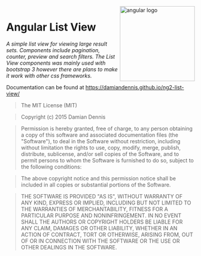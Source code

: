 <img align="right" alt="angular logo" width="200" src="https://angular.io/assets/images/logos/angular/angular.svg">

# Angular List View

_A simple list view for viewing large result sets. Components include pagination, counter, preview and search filters. 
The List View components was mainly used with bootstrap 3 however there are plans to make it work with other css frameworks._

Documentation can be found at https://damiandennis.github.io/ng2-list-view/

> The MIT License (MIT)

> Copyright (c) 2015 Damian Dennis

> Permission is hereby granted, free of charge, to any person obtaining a copy
> of this software and associated documentation files (the "Software"), to deal
> in the Software without restriction, including without limitation the rights
> to use, copy, modify, merge, publish, distribute, sublicense, and/or sell
> copies of the Software, and to permit persons to whom the Software is
> furnished to do so, subject to the following conditions:

> The above copyright notice and this permission notice shall be included in all
> copies or substantial portions of the Software.

> THE SOFTWARE IS PROVIDED "AS IS", WITHOUT WARRANTY OF ANY KIND, EXPRESS OR
> IMPLIED, INCLUDING BUT NOT LIMITED TO THE WARRANTIES OF MERCHANTABILITY,
> FITNESS FOR A PARTICULAR PURPOSE AND NONINFRINGEMENT. IN NO EVENT SHALL THE
> AUTHORS OR COPYRIGHT HOLDERS BE LIABLE FOR ANY CLAIM, DAMAGES OR OTHER
> LIABILITY, WHETHER IN AN ACTION OF CONTRACT, TORT OR OTHERWISE, ARISING FROM,
> OUT OF OR IN CONNECTION WITH THE SOFTWARE OR THE USE OR OTHER DEALINGS IN THE
> SOFTWARE.